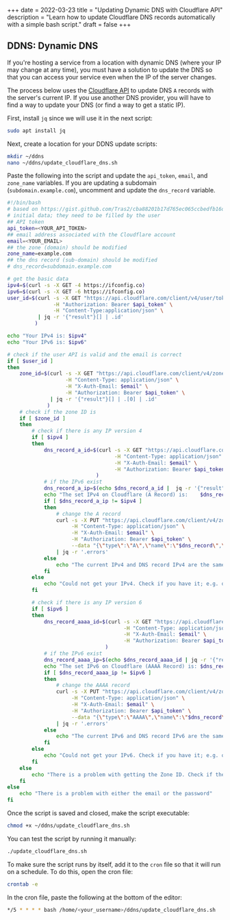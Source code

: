 +++
date = 2022-03-23
title = "Updating Dynamic DNS with Cloudflare API"
description = "Learn how to update Cloudflare DNS records automatically with a simple bash script."
draft = false
+++

## DDNS: Dynamic DNS

If you're hosting a service from a location with dynamic DNS (where your IP may
change at any time), you must have a solution to update the DNS so that you can
access your service even when the IP of the server changes.

The process below uses the [Cloudflare API](https://api.cloudflare.com/) to
update DNS `A` records with the server's current IP. If you use another DNS
provider, you will have to find a way to update your DNS (or find a way to get a
static IP).

First, install `jq` since we will use it in the next script:

```bash
sudo apt install jq
```

Next, create a location for your DDNS update scripts:

```bash
mkdir ~/ddns
nano ~/ddns/update_cloudflare_dns.sh
```

Paste the following into the script and update the `api_token`, `email`, and
`zone_name` variables. If you are updating a subdomain
(`subdomain.example.com`), uncomment and update the `dns_record` variable.

```bash
#!/bin/bash
# based on https://gist.github.com/Tras2/cba88201b17d765ec065ccbedfb16d9a
# initial data; they need to be filled by the user
## API token
api_token=<YOUR_API_TOKEN>
## email address associated with the Cloudflare account
email=<YOUR_EMAIL>
## the zone (domain) should be modified
zone_name=example.com
## the dns record (sub-domain) should be modified
# dns_record=subdomain.example.com

# get the basic data
ipv4=$(curl -s -X GET -4 https://ifconfig.co)
ipv6=$(curl -s -X GET -6 https://ifconfig.co)
user_id=$(curl -s -X GET "https://api.cloudflare.com/client/v4/user/tokens/verify" \
               -H "Authorization: Bearer $api_token" \
               -H "Content-Type:application/json" \
          | jq -r '{"result"}[] | .id'
         )

echo "Your IPv4 is: $ipv4"
echo "Your IPv6 is: $ipv6"

# check if the user API is valid and the email is correct
if [ $user_id ]
then
    zone_id=$(curl -s -X GET "https://api.cloudflare.com/client/v4/zones?name=$zone_name&status=active" \
                   -H "Content-Type: application/json" \
                   -H "X-Auth-Email: $email" \
                   -H "Authorization: Bearer $api_token" \
              | jq -r '{"result"}[] | .[0] | .id'
             )
    # check if the zone ID is
    if [ $zone_id ]
    then
        # check if there is any IP version 4
        if [ $ipv4 ]
        then
            dns_record_a_id=$(curl -s -X GET "https://api.cloudflare.com/client/v4/zones/$zone_id/dns_records?type=A&name=$dns_record"  \
                                   -H "Content-Type: application/json" \
                                   -H "X-Auth-Email: $email" \
                                   -H "Authorization: Bearer $api_token"
                             )
            # if the IPv6 exist
            dns_record_a_ip=$(echo $dns_record_a_id |  jq -r '{"result"}[] | .[0] | .content')
            echo "The set IPv4 on Cloudflare (A Record) is:    $dns_record_a_ip"
            if [ $dns_record_a_ip != $ipv4 ]
            then
                # change the A record
                curl -s -X PUT "https://api.cloudflare.com/client/v4/zones/$zone_id/dns_records/$(echo $dns_record_a_id | jq -r '{"result"}[] | .[0] | .id')" \
                     -H "Content-Type: application/json" \
                     -H "X-Auth-Email: $email" \
                     -H "Authorization: Bearer $api_token" \
                     --data "{\"type\":\"A\",\"name\":\"$dns_record\",\"content\":\"$ipv4\",\"ttl\":1,\"proxied\":false}" \
                | jq -r '.errors'
            else
                echo "The current IPv4 and DNS record IPv4 are the same."
            fi
        else
            echo "Could not get your IPv4. Check if you have it; e.g. on https://ifconfig.co"
        fi

        # check if there is any IP version 6
        if [ $ipv6 ]
        then
            dns_record_aaaa_id=$(curl -s -X GET "https://api.cloudflare.com/client/v4/zones/$zone_id/dns_records?type=AAAA&name=$dns_record"  \
                                      -H "Content-Type: application/json" \
                                      -H "X-Auth-Email: $email" \
                                      -H "Authorization: Bearer $api_token"
                                )
            # if the IPv6 exist
            dns_record_aaaa_ip=$(echo $dns_record_aaaa_id | jq -r '{"result"}[] | .[0] | .content')
            echo "The set IPv6 on Cloudflare (AAAA Record) is: $dns_record_aaaa_ip"
            if [ $dns_record_aaaa_ip != $ipv6 ]
            then
                # change the AAAA record
                curl -s -X PUT "https://api.cloudflare.com/client/v4/zones/$zone_id/dns_records/$(echo $dns_record_aaaa_id | jq -r '{"result"}[] | .[0] | .id')" \
                     -H "Content-Type: application/json" \
                     -H "X-Auth-Email: $email" \
                     -H "Authorization: Bearer $api_token" \
                     --data "{\"type\":\"AAAA\",\"name\":\"$dns_record\",\"content\":\"$ipv6\",\"ttl\":1,\"proxied\":false}" \
                | jq -r '.errors'
            else
                echo "The current IPv6 and DNS record IPv6 are the same."
            fi
        else
            echo "Could not get your IPv6. Check if you have it; e.g. on https://ifconfig.co"
        fi
    else
        echo "There is a problem with getting the Zone ID. Check if the Zone Name is correct."
    fi
else
    echo "There is a problem with either the email or the password"
fi
```

Once the script is saved and closed, make the script executable:

```bash
chmod +x ~/ddns/update_cloudflare_dns.sh
```

You can test the script by running it manually:

```bash
./update_cloudflare_dns.sh
```

To make sure the script runs by itself, add it to the `cron` file so that it
will run on a schedule. To do this, open the cron file:

```bash
crontab -e
```

In the cron file, paste the following at the bottom of the editor:

```bash
*/5 * * * * bash /home/<your_username>/ddns/update_cloudflare_dns.sh
```
